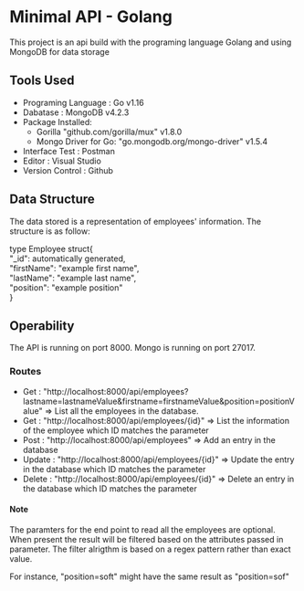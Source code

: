 # Minimal API - Golang

This project is an api build with the programing language Golang and using MongoDB for data storage

## Tools Used
* Programing Language : Go v1.16
* Dabatase : MongoDB v4.2.3
* Package Installed: 
  * Gorilla "github.com/gorilla/mux" v1.8.0
  * Mongo Driver for Go:  "go.mongodb.org/mongo-driver" v1.5.4
* Interface Test : Postman
* Editor : Visual Studio
* Version Control : Github

## Data Structure
The data stored is a representation of employees' information. The structure is as follow:

type Employee struct{<br>
     "_id": automatically generated,<br>
     "firstName": "example first name",<br>
     "lastName": "example last name",<br>
     "position": "example position"<br>
}

## Operability
The API is running on port 8000.
Mongo is running on port 27017.

### Routes
* Get : "http://localhost:8000/api/employees?lastname=lastnameValue&firstname=firstnameValue&position=positionValue" => List all the employees in the database.
* Get : "http://localhost:8000/api/employees/{id}" => List the information of the employee which ID matches the parameter
* Post : "http://localhost:8000/api/employees" => Add an entry in the database
* Update : "http://localhost:8000/api/employees/{id}" => Update the entry in the database which ID matches the parameter
* Delete : "http://localhost:8000/api/employees/{id}" => Delete an entry in the database which ID matches the parameter

#### Note
The paramters for the end point to read all the employees are optional. When present the result will be filtered based on the attributes passed in parameter. The filter alrigthm is based on a regex pattern rather than exact value.

For instance, "position=soft" might have the same result as "position=sof" 
